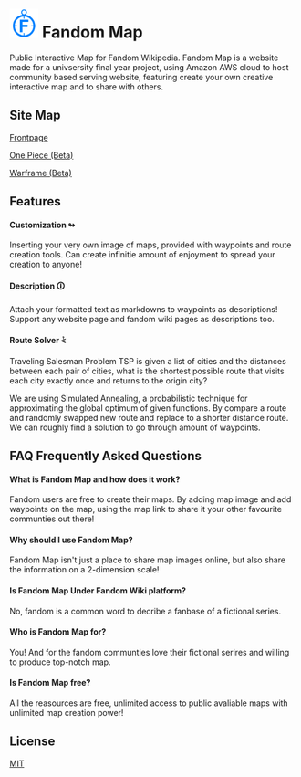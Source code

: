 # <img src=static/icon_blue.png width=10%> Fandom Map 
Public Interactive Map for Fandom Wikipedia. Fandom Map is a website made for a univsersity final year project, using Amazon AWS cloud to host community based serving website, featuring create your own creative interactive map and to share with others.


## Site Map
[Frontpage](http://fandommap.github.io)

[One Piece (Beta)](http://fandommap.github.io/1)

[Warframe (Beta)](http://fandommap.github.io/10)


## Features

#### Customization ↬
Inserting your very own image of maps, provided with waypoints and route creation tools. Can create infinitie amount of enjoyment to spread your creation to anyone!

#### Description 🛈
Attach your formatted text as markdowns to waypoints as descriptions! Support any website page and fandom wiki pages as descriptions too.

#### Route Solver ⩻
Traveling Salesman Problem TSP is given a list of cities and the distances between each pair of cities, what is the shortest possible route that visits each city exactly once and returns to the origin city?

We are using Simulated Annealing, a probabilistic technique for approximating the global optimum of given functions. By compare a route and randomly swapped new route and replace to a shorter distance route. We can roughly find a solution to go through amount of waypoints.


## FAQ Frequently Asked Questions
#### What is Fandom Map and how does it work?

Fandom users are free to create their maps. By adding map image and add waypoints on the map, using the map link to share it your other favourite communties out there!
#### Why should I use Fandom Map?

Fandom Map isn't just a place to share map images online, but also share the information on a 2-dimension scale!
#### Is Fandom Map Under Fandom Wiki platform?

No, fandom is a common word to decribe a fanbase of a fictional series.
#### Who is Fandom Map for?

You! And for the fandom communties love their fictional serires and willing to produce top-notch map.
#### Is Fandom Map free?

All the reasources are free, unlimited access to public avaliable maps with unlimited map creation power!

## License
[MIT](https://choosealicense.com/licenses/mit/)